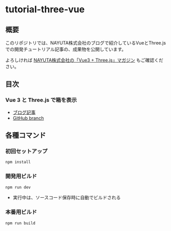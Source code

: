 # tutorial-three-vue

## 概要

このリポジトリでは、NAYUTA株式会社のブログで紹介しているVueとThree.jsでの開発チュートリアル記事の、成果物を公開しています。

よろしければ [NAYUTA株式会社の「Vue3 + Three.js」マガジン](https://note.nayuta-tech.co.jp/m/mc9a0a30d21ba) もご確認ください。


## 目次

### Vue 3 と Three.js で箱を表示

* [ブログ記事](https://note.nayuta-tech.co.jp/n/n60bb28445272)
* [GitHub branch](../../tree/blog-20220610)


## 各種コマンド

### 初回セットアップ

```sh
npm install
```

### 開発用ビルド

```sh
npm run dev
```

* 実行中は、ソースコード保存時に自動でビルドされる

### 本番用ビルド

```sh
npm run build
```
